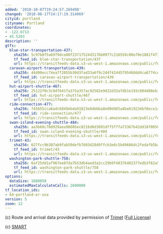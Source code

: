 ```yaml
---
added: '2010-10-07T19:24:57.269498'
changed: '2018-08-17T14:17:19.314069'
cityid: portland
cityname: Portland
coordinates:
- -122.6713
- 45.5203
description: ''
gtfs:
  blue-star-transportation-437:
    sha256: 5c97b8f5a69f9dca80f23717524d3176b0977c216558c00e70e1881f4f318320
    tf_feed_id: blue-star-transportation/437
    url: https://transitfeeds-data.s3-us-west-1.amazonaws.com/public/feeds/blue-star-transportation/437/20180321/gtfs.zip
  caravan-airport-transportation-439:
    sha256: 44d00ecc74ea7f2055b30d3fad33a6f9c2d4f42445795468dd4ca6774ce28270
    tf_feed_id: caravan-airport-transportation/439
    url: https://transitfeeds-data.s3-us-west-1.amazonaws.com/public/feeds/caravan-airport-transportation/439/20180322/gtfs.zip
  hut-airport-shuttle-467:
    sha256: 25122f0c3c0d7641fa375a357ac92582e9d32d33afdb1e193c804d88eb3709cf
    tf_feed_id: hut-airport-shuttle/467
    url: https://transitfeeds-data.s3-us-west-1.amazonaws.com/public/feeds/hut-airport-shuttle/467/20170915/gtfs.zip
  ride-connection-477:
    sha256: 745655cca6adc6849ebda91823e84bbba8e80d485a4be619234bf8ece1c6073e
    tf_feed_id: ride-connection/477
    url: https://transitfeeds-data.s3-us-west-1.amazonaws.com/public/feeds/ride-connection/477/20180323/gtfs.zip
  swan-island-evening-shuttle-484:
    sha256: aa3b60c78d929aea98605ec8216d0d3891dff5f7fa73367b42dd18f0050e5971
    tf_feed_id: swan-island-evening-shuttle/484
    url: https://transitfeeds-data.s3-us-west-1.amazonaws.com/public/feeds/swan-island-evening-shuttle/484/20180712/gtfs.zip
  trimet-43:
    sha256: 627fcc9b307ab9fab50defb7603428d9ffcb3e6c5b49686dc2fedafb5ba7a321
    tf_feed_id: trimet/43
    url: https://transitfeeds-data.s3-us-west-1.amazonaws.com/public/feeds/trimet/43/20180724/gtfs.zip
  washington-park-shuttle-758:
    sha256: 6af25dd1af967ee07da7b53db4aed3a2cc29b9f48376402377edb3f62a5f25d4
    tf_feed_id: washington-park-shuttle/758
    url: https://transitfeeds-data.s3-us-west-1.amazonaws.com/public/feeds/washington-park-shuttle/758/20180321/gtfs.zip
options:
  dataSize: 1880058
  estimatedMaxCalculateCalls: 2600000
tf_location_ids:
- 64-portland-or-usa
version: 5
zoom: 12
---
```


(c) Route and arrival data provided by permission of [Trimet](http://trimet.org/) ([Full License](http://developer.trimet.org/terms_of_use.shtml))

(c) [SMART](http://www.ridesmart.com/)
